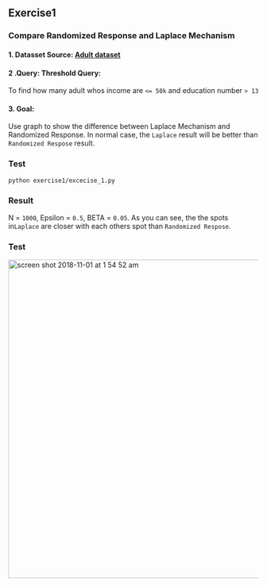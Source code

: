 ## Exercise1

### Compare Randomized Response and Laplace Mechanism

#### 1. Datasset Source: [Adult dataset](https://archive.ics.uci.edu/ml/datasets/Adult )
#### 2 .Query: Threshold Query: 
To find how many adult whos income are `<= 50k` and education number `> 13`
#### 3. Goal: 
Use graph to show the difference between Laplace Mechanism and Randomized Response. 
In normal case, the `Laplace` result will be better than `Randomized Respose` result.

### Test
```
python exercise1/excecise_1.py
```
### Result 
N = `1000`, Epsilon = `0.5`, BETA = `0.05`. As you can see, the the spots in`Laplace` are closer with each others spot than `Randomized Respose`.

### Test
<img width="641" alt="screen shot 2018-11-01 at 1 54 52 am" src="https://user-images.githubusercontent.com/6240395/47835523-b2c7fe80-dd7a-11e8-81fa-3b19b7c9d3ea.png">
